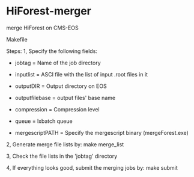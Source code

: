 # HiForest-merger
merge HiForest on CMS-EOS

Makefile

Steps:
1, Specify the following fields:
- jobtag = Name of the job directory
- inputlist = ASCI file with the list of input .root files in it
- outputDIR = Output directory on EOS
- outputfilebase = output files' base name

- compression = Compression level
- queue = lxbatch queue

- mergescriptPATH = Specify the mergescript binary (mergeForest.exe)

2, Generate merge file lists by:
make merge_list

3, Check the file lists in the 'jobtag' directory

4, If everything looks good, submit the merging jobs by:
make submit
